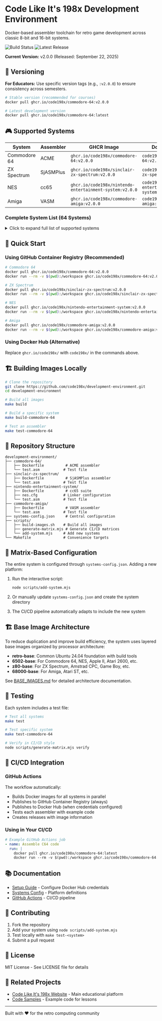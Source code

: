 # Code Like It's 198x Development Environment

Docker-based assembler toolchain for retro game development across classic 8-bit and 16-bit systems.

![Build Status](https://github.com/code198x/development-environment/actions/workflows/docker-build.yml/badge.svg)
![Latest Release](https://img.shields.io/github/v/release/code198x/development-environment)

**Current Version:** v2.0.0 (Released: September 22, 2025)

## 📌 Versioning

**For Educators:** Use specific version tags (e.g., `:v2.0.0`) to ensure consistency across semesters.

```bash
# Stable version (recommended for courses)
docker pull ghcr.io/code198x/commodore-64:v2.0.0

# Latest development version
docker pull ghcr.io/code198x/commodore-64:latest
```

## 🎮 Supported Systems

| System | Assembler | GHCR Image | Docker Hub |
|--------|-----------|------------|------------|
| Commodore 64 | ACME | `ghcr.io/code198x/commodore-64:v2.0.0` | `code198x/commodore-64:v2.0.0` |
| ZX Spectrum | SjASMPlus | `ghcr.io/code198x/sinclair-zx-spectrum:v2.0.0` | `code198x/sinclair-zx-spectrum:v2.0.0` |
| NES | cc65 | `ghcr.io/code198x/nintendo-entertainment-system:v2.0.0` | `code198x/nintendo-entertainment-system:v2.0.0` |
| Amiga | VASM | `ghcr.io/code198x/commodore-amiga:v2.0.0` | `code198x/commodore-amiga:v2.0.0` |

### Complete System List (64 Systems)

<details>
<summary>Click to expand full list of supported systems</summary>

#### 6502 Family
- Commodore 64, 128, PET, Plus/4
- Apple II
- Nintendo NES, Donkey Kong (Arcade)
- Atari 2600, 800
- Acorn BBC Micro

#### Z80 Family
- Sinclair ZX Spectrum, ZX81
- Amstrad CPC
- MSX
- Sam Coupé
- Enterprise 128
- Oric-1, Oric Atmos
- Thomson MO5
- Coleco Adam
- Sega Game Gear

#### 68000 Family
- Commodore Amiga
- Atari ST, Lynx, Jaguar
- Sega Genesis, 32X
- SNK Neo Geo (MVS/AES)
- Sharp X68000
- Capcom Street Fighter II (CPS1)

#### Other Processor Families
- **8080**: Altair 8800, IMSAI 8080
- **6809**: Dragon 32/64, TRS-80 Model I, Vectrex, Williams Defender
- **MIPS**: Sony PlayStation, Nintendo 64
- **ARM**: Game Boy Advance, Nintendo DS, 3DO
- **SuperH**: Sega Saturn, Dreamcast
- **x86**: FM Towns, PC-9801, PC-8801, CompuPro System 816, Sharp X1
- **V30**: Bandai WonderSwan, TurboGrafx-16, PC Engine SuperGrafx
- **TLCS-900H**: Neo Geo Pocket
- **Arcade**: Asteroids, Tempest, Pac-Man, Galaga, Konami GX400

</details>

## 🚀 Quick Start

### Using GitHub Container Registry (Recommended)

```bash
# Commodore 64
docker pull ghcr.io/code198x/commodore-64:v2.0.0
docker run --rm -v $(pwd):/workspace ghcr.io/code198x/commodore-64:v2.0.0 -o program.prg main.asm

# ZX Spectrum
docker pull ghcr.io/code198x/sinclair-zx-spectrum:v2.0.0
docker run --rm -v $(pwd):/workspace ghcr.io/code198x/sinclair-zx-spectrum:v2.0.0 main.asm

# NES
docker pull ghcr.io/code198x/nintendo-entertainment-system:v2.0.0
docker run --rm -v $(pwd):/workspace ghcr.io/code198x/nintendo-entertainment-system:v2.0.0 main.asm -o main.o

# Amiga
docker pull ghcr.io/code198x/commodore-amiga:v2.0.0
docker run --rm -v $(pwd):/workspace ghcr.io/code198x/commodore-amiga:v2.0.0 -Fhunkexe -o program main.asm
```

### Using Docker Hub (Alternative)

Replace `ghcr.io/code198x/` with `code198x/` in the commands above.

## 🏗️ Building Images Locally

```bash
# Clone the repository
git clone https://github.com/code198x/development-environment.git
cd development-environment

# Build all images
make build

# Build a specific system
make build-commodore-64

# Test an assembler
make test-commodore-64
```

## 📁 Repository Structure

```
development-environment/
├── commodore-64/
│   ├── Dockerfile          # ACME assembler
│   └── test.asm           # Test file
├── sinclair-zx-spectrum/
│   ├── Dockerfile          # SjASMPlus assembler
│   └── test.asm           # Test file
├── nintendo-entertainment-system/
│   ├── Dockerfile          # cc65 suite
│   ├── nes.cfg            # Linker configuration
│   └── test.asm           # Test file
├── commodore-amiga/
│   ├── Dockerfile          # VASM assembler
│   └── test.asm           # Test file
├── systems-config.json     # Central configuration
├── scripts/
│   ├── build-images.sh    # Build all images
│   ├── generate-matrix.mjs # Generate CI/CD matrices
│   └── add-system.mjs     # Add new systems
└── Makefile               # Convenience targets
```

## 🔧 Matrix-Based Configuration

The entire system is configured through `systems-config.json`. Adding a new platform:

1. Run the interactive script:
   ```bash
   node scripts/add-system.mjs
   ```

2. Or manually update `systems-config.json` and create the system directory

3. The CI/CD pipeline automatically adapts to include the new system

## 🏗️ Base Image Architecture

To reduce duplication and improve build efficiency, the system uses layered base images organized by processor architecture:

- **retro-base**: Common Ubuntu 24.04 foundation with build tools
- **6502-base**: For Commodore 64, NES, Apple II, Atari 2600, etc.
- **z80-base**: For ZX Spectrum, Amstrad CPC, Game Boy, etc.
- **68000-base**: For Amiga, Atari ST, etc.

See [BASE_IMAGES.md](BASE_IMAGES.md) for detailed architecture documentation.

## 🧪 Testing

Each system includes a test file:

```bash
# Test all systems
make test

# Test specific system
make test-commodore-64

# Verify in CI/CD style
node scripts/generate-matrix.mjs verify
```

## 🔄 CI/CD Integration

### GitHub Actions

The workflow automatically:
- Builds Docker images for all systems in parallel
- Publishes to GitHub Container Registry (always)
- Publishes to Docker Hub (when credentials configured)
- Tests each assembler with example code
- Creates releases with image information

### Using in Your CI/CD

```yaml
# Example GitHub Actions job
- name: Assemble C64 code
  run: |
    docker pull ghcr.io/code198x/commodore-64:latest
    docker run --rm -v $(pwd):/workspace ghcr.io/code198x/commodore-64:latest -o output.prg main.asm
```

## 📚 Documentation

- [Setup Guide](SETUP.md) - Configure Docker Hub credentials
- [Systems Config](systems-config.json) - Platform definitions
- [GitHub Actions](.github/workflows/docker-build.yml) - CI/CD pipeline

## 🤝 Contributing

1. Fork the repository
2. Add your system using `node scripts/add-system.mjs`
3. Test locally with `make test-<system>`
4. Submit a pull request

## 📜 License

MIT License - See LICENSE file for details

## 🔗 Related Projects

- [Code Like It's 198x Website](https://code198x.stevehill.xyz) - Main educational platform
- [Code Samples](https://github.com/code198x/code-samples) - Example code for lessons

---

Built with ❤️ for the retro computing community